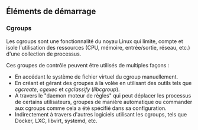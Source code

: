 ## Éléments de démarrage

### Cgroups

Les cgroups sont une fonctionnalité du noyau Linux qui limite, compte et isole l'utilisation des
ressources (CPU, mémoire, entrée/sortie, réseau, etc.) d'une collection de processus.

Ces groupes de contrôle peuvent être utilisés de multiples façons :

* En accédant le système de fichier virtuel du cgroup manuellement.
* En créant et gérant des groupes à la volée en utilisant des outils tels que *cgcreate*, *cgexec*
  et *cgclassify* (*libcgroup*).
* A travers le "daemon moteur de règles" qui peut déplacer les processus de certains utilisateurs,
  groupes de manière automatique ou commander aux cgroups comme cela a été spécifié dans sa
  configuration.
* Indirectement à travers d'autres logiciels utilisant les cgroups, tels que Docker, LXC, libvirt,
  systemd, etc.
